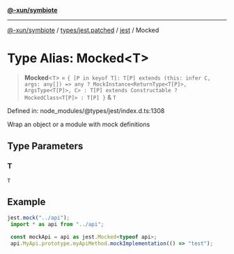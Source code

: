 [**@-xun/symbiote**](../../../../../README.md)

***

[@-xun/symbiote](../../../../../README.md) / [types/jest.patched](../../../README.md) / [jest](../README.md) / Mocked

# Type Alias: Mocked\<T\>

> **Mocked**\<`T`\> = `{ [P in keyof T]: T[P] extends (this: infer C, args: any[]) => any ? MockInstance<ReturnType<T[P]>, ArgsType<T[P]>, C> : T[P] extends Constructable ? MockedClass<T[P]> : T[P] }` & `T`

Defined in: node\_modules/@types/jest/index.d.ts:1308

Wrap an object or a module with mock definitions

## Type Parameters

### T

`T`

## Example

```ts
jest.mock("../api");
 import * as api from "../api";

 const mockApi = api as jest.Mocked<typeof api>;
 api.MyApi.prototype.myApiMethod.mockImplementation(() => "test");
```
